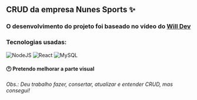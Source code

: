 ## CRUD da empresa Nunes Sports ✨
### O desenvolvimento do projeto foi baseado no vídeo do [Will Dev](https://www.youtube.com/watch?v=voXTVTW73E8&t=1587s) 
### <strong> Tecnologias usadas: </strong>
![NodeJS](https://img.shields.io/badge/node.js-6DA55F?style=for-the-badge&logo=node.js&logoColor=white)
![React](https://img.shields.io/badge/react-%2320232a.svg?style=for-the-badge&logo=react&logoColor=%2361DAFB)
![MySQL](https://img.shields.io/badge/mysql-4479A1.svg?style=for-the-badge&logo=mysql&logoColor=white)

#### 🕐 Pretendo melhorar a parte visual

<i> Obs.: Deu trabalho fazer, consertar, atualizar e entender CRUD, mas consegui! </i>
